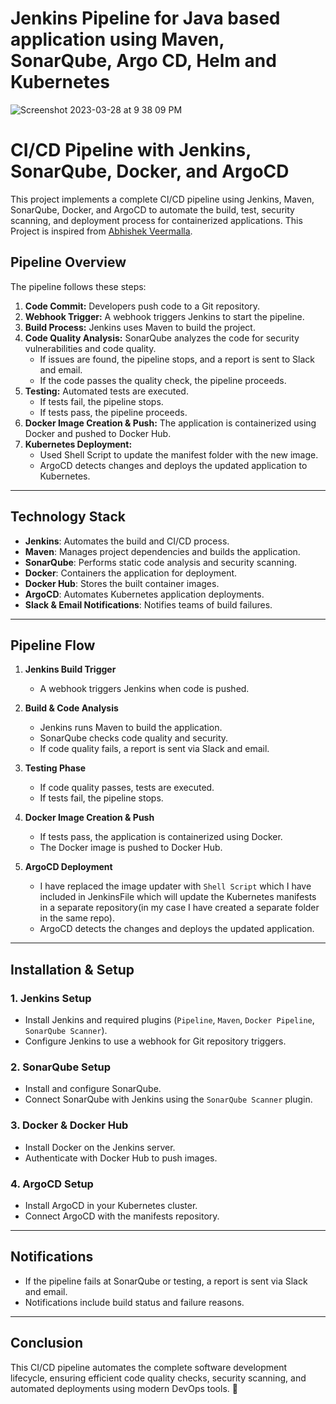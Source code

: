 # Jenkins Pipeline for Java based application using Maven, SonarQube, Argo CD, Helm and Kubernetes

![Screenshot 2023-03-28 at 9 38 09 PM](https://user-images.githubusercontent.com/43399466/228301952-abc02ca2-9942-4a67-8293-f76647b6f9d8.png)



# CI/CD Pipeline with Jenkins, SonarQube, Docker, and ArgoCD

This project implements a complete CI/CD pipeline using Jenkins, Maven, SonarQube, Docker, and ArgoCD to automate the build, test, security scanning, and deployment process for containerized applications.
This Project is inspired from [Abhishek Veermalla](https://github.com/iam-veeramalla).

## **Pipeline Overview**
The pipeline follows these steps:

1. **Code Commit:** Developers push code to a Git repository.
2. **Webhook Trigger:** A webhook triggers Jenkins to start the pipeline.
3. **Build Process:** Jenkins uses Maven to build the project.
4. **Code Quality Analysis:** SonarQube analyzes the code for security vulnerabilities and code quality.
   - If issues are found, the pipeline stops, and a report is sent to Slack and email.
   - If the code passes the quality check, the pipeline proceeds.
5. **Testing:** Automated tests are executed.
   - If tests fail, the pipeline stops.
   - If tests pass, the pipeline proceeds.
6. **Docker Image Creation & Push:** The application is containerized using Docker and pushed to Docker Hub.
7. **Kubernetes Deployment:** 
   - Used Shell Script to update the manifest folder with the new image.
   - ArgoCD detects changes and deploys the updated application to Kubernetes.

---

## **Technology Stack**
- **Jenkins**: Automates the build and CI/CD process.
- **Maven**: Manages project dependencies and builds the application.
- **SonarQube**: Performs static code analysis and security scanning.
- **Docker**: Containers the application for deployment.
- **Docker Hub**: Stores the built container images.
- **ArgoCD**: Automates Kubernetes application deployments.
- **Slack & Email Notifications**: Notifies teams of build failures.

---

## **Pipeline Flow**
1. **Jenkins Build Trigger**
   - A webhook triggers Jenkins when code is pushed.

2. **Build & Code Analysis**
   - Jenkins runs Maven to build the application.
   - SonarQube checks code quality and security.
   - If code quality fails, a report is sent via Slack and email.

3. **Testing Phase**
   - If code quality passes, tests are executed.
   - If tests fail, the pipeline stops.

4. **Docker Image Creation & Push**
   - If tests pass, the application is containerized using Docker.
   - The Docker image is pushed to Docker Hub.

5. **ArgoCD Deployment**
   - I have replaced the image updater with `Shell Script` which I have included in JenkinsFile which will update the Kubernetes manifests in a separate repository(in my case I have created a separate folder in the same repo).
   - ArgoCD detects the changes and deploys the updated application.

---

## **Installation & Setup**
### **1. Jenkins Setup**
- Install Jenkins and required plugins (`Pipeline`, `Maven`, `Docker Pipeline`, `SonarQube Scanner`).
- Configure Jenkins to use a webhook for Git repository triggers.

### **2. SonarQube Setup**
- Install and configure SonarQube.
- Connect SonarQube with Jenkins using the `SonarQube Scanner` plugin.

### **3. Docker & Docker Hub**
- Install Docker on the Jenkins server.
- Authenticate with Docker Hub to push images.

### **4. ArgoCD Setup**
- Install ArgoCD in your Kubernetes cluster.
- Connect ArgoCD with the manifests repository.

---

## **Notifications**
- If the pipeline fails at SonarQube or testing, a report is sent via Slack and email.
- Notifications include build status and failure reasons.

---

## **Conclusion**
This CI/CD pipeline automates the complete software development lifecycle, ensuring efficient code quality checks, security scanning, and automated deployments using modern DevOps tools. 🚀
